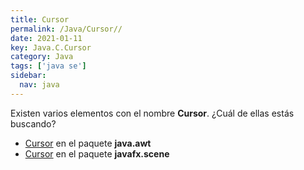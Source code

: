```yaml
---
title: Cursor
permalink: /Java/Cursor//
date: 2021-01-11
key: Java.C.Cursor
category: Java
tags: ['java se']
sidebar: 
  nav: java
---
```


Existen varios elementos con el nombre **Cursor**. ¿Cuál de ellas estás buscando?
<ul>
<li><a href="/Java/Cursor-java-awt/">Cursor</a> en el paquete <strong>java.awt</strong></li>
<li><a href="/Java/Cursor-javafx-scene/">Cursor</a> en el paquete <strong>javafx.scene</strong></li>
<ul>
